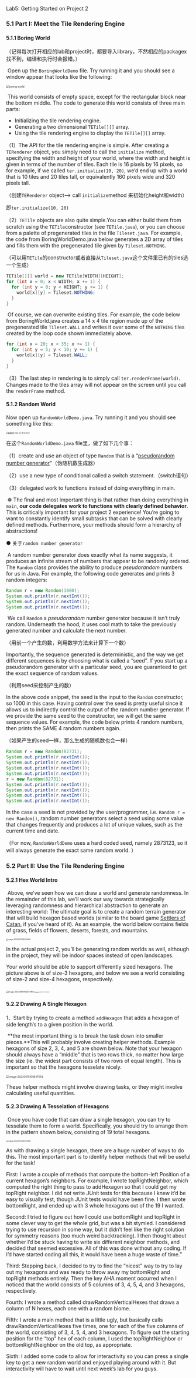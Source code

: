 Lab5:  Getting Started on Project 2



### 5.1 Part I: Meet the Tile Rendering Engine

#### 5.1.1 Boring World

（记得每次打开相应的lab和project时，都要导入library，不然相应的packagex找不到，编译和执行时会报错。）



​		Open up the `BoringWorldDemo` file. Try running it and you should see a window appear that looks like the following:

<img src="https://sp18.datastructur.es/materials/lab/lab5/img/boringWorld.png" alt="boring world" style="zoom: 50%;" />

​		This world consists of empty space, except for the rectangular block near the bottom middle. The code to generate this world consists of three main parts:

- Initializing the tile rendering engine.
- Generating a two dimensional `TETile[][]` array.
- Using the tile rendering engine to display the `TETile[][]` array.



（1）The API for the tile rendering engine is simple.  After creating a `TERenderer` object, you simply need to call the `initialize` method, specifying the width and height of your world, where the width and height is given in terms of the number of tiles. Each tile is 16 pixels by 16 pixels, so for example, if we called `ter.initialize(10, 20)`, we’d end up with a world that is 10 tiles and 20 tiles tall, or equivalently 160 pixels wide and 320 pixels tall. 

（创建`TERenderer` object—> call `initialize`method 来初始化height和width）

即`ter.initialize(10, 20)`



（2）`TETile` objects are also quite simple.You can either build them from scratch using the `TETile`constructor (see `TETile.java`), or you can choose from a palette of pregenerated tiles in the file `Tileset.java`. For example, the code from BoringWorldDemo.java below generates a 2D array of tiles and fills them with the pregenerated tile given by `Tileset.NOTHING`.

（可以用`TETile`的constructor或者直接从`Tileset.java`这个文件里已有的tiles选一个生成）

```java
TETile[][] world = new TETile[WIDTH][HEIGHT];
for (int x = 0; x < WIDTH; x += 1) {
  for (int y = 0; y < HEIGHT; y += 1) {
    world[x][y] = Tileset.NOTHING;
  }
}
```



​	Of course, we can overwrite existing tiles. For example, the code below from BoringWorld.java creates a 14 x 4 tile region made up of the pregenerated tile `Tileset.WALL` and writes it over some of the `NOTHING` tiles created by the loop code shown immediately above.

```java
for (int x = 20; x < 35; x += 1) {
  for (int y = 5; y < 10; y += 1) {
    world[x][y] = Tileset.WALL;
  }
}
```



（3）The last step in rendering is to simply call `ter.renderFrame(world)`. Changes made to the tiles array will not appear on the screen until you call the `renderFrame` method.



#### 5.1.2 Random World

Now open up `RandomWorldDemo.java`. Try running it and you should see something like this:

<img src="/Users/apple/Desktop/屏幕快照 2022-05-15 10.29.52.png" alt="屏幕快照 2022-05-15 10.29.52" style="zoom:30%;" />

在这个`RandomWorldDemo.java` file里，做了如下几个事：

（1）create and use  an object of type `Random` that is a “[pseudorandom number generator](https://en.wikipedia.org/wiki/Pseudorandom_number_generator)”（伪随机数生成器）

（2）use a new type of conditional called a switch statement.（switch语句）

（3）delegated work to functions instead of doing everything in main. 

​		❁ The final and most important thing is that rather than doing everything in `main`, **our code delegates work to functions with clearly defined behavior**. This is critically important for your project 2 experience! You’re going to want to constantly identify small subtasks that can be solved with clearly defined methods. Furthermore, your methods should form a hierarchy of abstractions! 

● 关于`random number generator`

​		A random number generator does exactly what its name suggests, it produces an infinite stream of numbers that appear to be randomly ordered. The `Random` class provides the ability to produce *pseudorandom* numbers for us in Java. For example, the following code generates and prints 3 random integers:

```java
Random r = new Random(1000);
System.out.println(r.nextInt());
System.out.println(r.nextInt());
System.out.println(r.nextInt());
```

​		We call `Random` a *pseudorandom* number generator because it isn’t truly random. Underneath the hood, it uses cool math to take the previously generated number and calculate the next number. 

（用前一个产生的数，利用数学方法来计算下一个数）

Importantly, the sequence generated is deterministic, and the way we get different sequences is by choosing what is called a “seed”. If you start up a pseudorandom generator with a particular seed, you are guaranteed to get the exact sequence of random values.

（利用seed来控制产生的数）

In the above code snippet, the seed is the input to the `Random` constructor, so 1000 in this case. Having control over the seed is pretty useful since it allows us to indirectly control the output of the random number generator. If we provide the same seed to the constructor, we will get the same sequence values. For example, the code below prints 4 random numbers, then prints the SAME 4 random numbers again. 

（如果产生的seed一样，那么生成的随机数也会一样）

```java
Random r = new Random(82731);
System.out.println(r.nextInt());
System.out.println(r.nextInt());
System.out.println(r.nextInt());
System.out.println(r.nextInt());
r = new Random(82731);
System.out.println(r.nextInt());
System.out.println(r.nextInt());
System.out.println(r.nextInt());
System.out.println(r.nextInt());
```

In the case a seed is not provided by the user/programmer, i.e. `Random r = new Random()`, random number generators select a seed using some value that changes frequently and produces a lot of unique values, such as the current time and date.

（For now, `RandomWorldDemo` uses a hard coded seed, namely 2873123, so it will always generate the exact same random world. ）



### 5.2 Part II:  Use the Tile Rendering Engine

#### 5.2.1 Hex World Intro

​	Above, we’ve seen how we can draw a world and generate randomness. In the remainder of this lab, we’ll work our way towards strategically leveraging randomness and hierarchical abstraction to generate an interesting world: The ultimate goal is to create a random terrain generator that will build hexagon based worlds (similar to the board game [Settlers of Catan](https://www.google.com/search?q=settlers+of+catan&source=lnms&tbm=isch&sa=X&ved=0ahUKEwiquNjwy5rZAhUFYawKHRnjBM8Q_AUICygC&biw=1700&bih=640), if you’ve heard of it). As an example, the world below contains fields of grass, fields of flowers, deserts, forests, and mountains.

<img src="/Users/apple/Library/Application Support/typora-user-images/image-20220515105059460.png" alt="image-20220515105059460" style="zoom:33%;" />

In the actual project 2, you’ll be generating random worlds as well, although in the project, they will be indoor spaces instead of open landscapes.

 Your world should be able to support differently sized hexagons. The picture above is of size-3 hexagons, and below we see a world consisting of size-2 and size-4 hexagons, respectively.

​                              <img src="/Users/apple/Library/Application Support/typora-user-images/image-20220515105254160.png" alt="image-20220515105254160" style="zoom:38%;" /><img src="/Users/apple/Desktop/屏幕快照 2022-05-15 10.53.05.png" alt="屏幕快照 2022-05-15 10.53.05" style="zoom:20%;" />



#### 5.2.2 Drawing A Single Hexagon

1、Start by trying to create a method `addHexagon` that adds a hexagon of side length‘s to a given position in the world.

​	**the most important thing is to break the task down into smaller pieces.**This will probably involve creating helper methods. Example hexagons of size 2, 3, 4, and 5 are shown below. Note that your hexagon should always have a “middle” that is two rows thick, no matter how large the size (ie. the widest part consists of two rows of equal length). This is important so that the hexagons tesselate nicely.

<img src="/Users/apple/Library/Application Support/typora-user-images/image-20220515105637554.png" alt="image-20220515105637554" style="zoom:50%;" />

These helper methods might involve drawing tasks, or they might involve calculating useful quantities.



#### 5.2.3 Drawing A Tesselation of Hexagons

​		Once you have code that can draw a single hexagon, you can try to tesselate them to form a world. Specifically, you should try to arrange them in the pattern shown below, consisting of 19 total hexagons.

<img src="/Users/apple/Library/Application Support/typora-user-images/image-20220515125455006.png" alt="image-20220515125455006" style="zoom:33%;" />

As with drawing a single hexagon, there are a huge number of ways to do this. The most important part is to identify helper methods that will be useful for the task!

First: I wrote a couple of methods that compute the bottom-left Position of a current hexagon’s neighbors. For example, I wrote topRightNeighbor, which computed the right thing to pass to addHexagon so that I could get my topRight neighbor. I did not write JUnit tests for this because I knew it’d be easy to visually test, though JUnit tests would have been fine. I then wrote bottomRight, and ended up with 3 whole hexagons out of the 19 I wanted.

Second: I tried to figure out how I could use bottomRight and topRight in some clever way to get the whole grid, but was a bit stymied. I considered trying to use recursion in some way, but it didn’t feel like the right solution for symmetry reasons (too much weird backtracking). I then thought about whether I’d be stuck having to write six different neighbor methods, and decided that seemed excessive. All of this was done without any coding. If I’d have started coding all this, it would have been a huge waste of time.”

Third: Stepping back, I decided to try to find the “nicest” way to try to lay out my hexagons and was ready to throw away my bottomRight and topRight methods entirely. Then the key AHA moment occurred when I noticed that the world consists of 5 columns of 3, 4, 5, 4, and 3 hexagons, respectively.

Fourth: I wrote a method called drawRandomVerticalHexes that draws a column of N hexes, each one with a random biome.

Fifth: I wrote a main method that is a little ugly, but basically calls drawRandomVerticalHexes five times, one for each of the five columns of the world, consisting of 3, 4, 5, 4, and 3 hexagons. To figure out the starting position for the “top” hex of each column, I used the topRightNeighbor or bottomRightNeighbor on the old top, as appropriate.

Sixth: I added some code to allow for interactivity so you can press a single key to get a new random world and enjoyed playing around with it. But interactivity will have to wait until next week’s lab for you guys.
